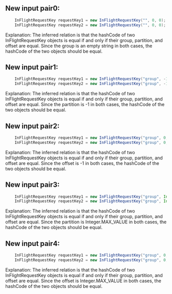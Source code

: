## New input pair0:
```java
    InFlightRequestKey requestKey1 = new InFlightRequestKey("", 0, 0);
    InFlightRequestKey requestKey2 = new InFlightRequestKey("", 0, 0);
```
Explanation: The inferred relation is that the hashCode of two InFlightRequestKey objects is equal if and only if their group, partition, and offset are equal. Since the group is an empty string in both cases, the hashCode of the two objects should be equal.

## New input pair1:
```java
    InFlightRequestKey requestKey1 = new InFlightRequestKey("group", -1, 0);
    InFlightRequestKey requestKey2 = new InFlightRequestKey("group", -1, 0);
```
Explanation: The inferred relation is that the hashCode of two InFlightRequestKey objects is equal if and only if their group, partition, and offset are equal. Since the partition is -1 in both cases, the hashCode of the two objects should be equal.

## New input pair2:
```java
    InFlightRequestKey requestKey1 = new InFlightRequestKey("group", 0, -1);
    InFlightRequestKey requestKey2 = new InFlightRequestKey("group", 0, -1);
```
Explanation: The inferred relation is that the hashCode of two InFlightRequestKey objects is equal if and only if their group, partition, and offset are equal. Since the offset is -1 in both cases, the hashCode of the two objects should be equal.

## New input pair3:
```java
    InFlightRequestKey requestKey1 = new InFlightRequestKey("group", Integer.MAX_VALUE, 0);
    InFlightRequestKey requestKey2 = new InFlightRequestKey("group", Integer.MAX_VALUE, 0);
```
Explanation: The inferred relation is that the hashCode of two InFlightRequestKey objects is equal if and only if their group, partition, and offset are equal. Since the partition is Integer.MAX_VALUE in both cases, the hashCode of the two objects should be equal.

## New input pair4:
```java
    InFlightRequestKey requestKey1 = new InFlightRequestKey("group", 0, Integer.MAX_VALUE);
    InFlightRequestKey requestKey2 = new InFlightRequestKey("group", 0, Integer.MAX_VALUE);
```
Explanation: The inferred relation is that the hashCode of two InFlightRequestKey objects is equal if and only if their group, partition, and offset are equal. Since the offset is Integer.MAX_VALUE in both cases, the hashCode of the two objects should be equal.
